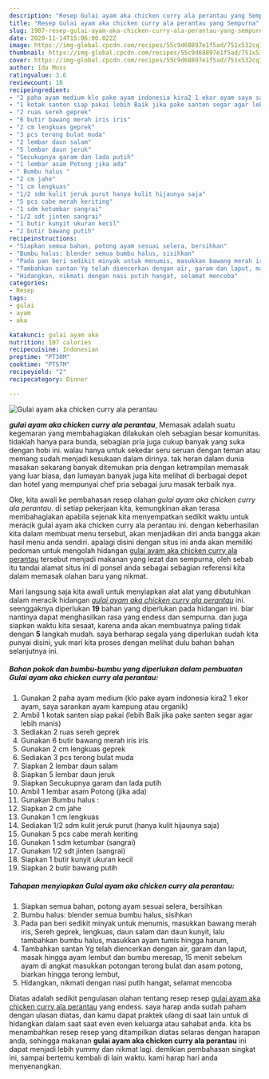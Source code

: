 ```yaml
---
description: "Resep Gulai ayam aka chicken curry ala perantau yang Sempurna"
title: "Resep Gulai ayam aka chicken curry ala perantau yang Sempurna"
slug: 1907-resep-gulai-ayam-aka-chicken-curry-ala-perantau-yang-sempurna
date: 2020-11-14T15:06:00.022Z
image: https://img-global.cpcdn.com/recipes/55c9d68897e1f5ad/751x532cq70/gulai-ayam-aka-chicken-curry-ala-perantau-foto-resep-utama.jpg
thumbnail: https://img-global.cpcdn.com/recipes/55c9d68897e1f5ad/751x532cq70/gulai-ayam-aka-chicken-curry-ala-perantau-foto-resep-utama.jpg
cover: https://img-global.cpcdn.com/recipes/55c9d68897e1f5ad/751x532cq70/gulai-ayam-aka-chicken-curry-ala-perantau-foto-resep-utama.jpg
author: Ida Moss
ratingvalue: 3.6
reviewcount: 10
recipeingredient:
- "2 paha ayam medium klo pake ayam indonesia kira2 1 ekor ayam saya sarankan ayam kampung atau organik"
- "1 kotak santen siap pakai lebih Baik jika pake santen segar agar lebih manis"
- "2 ruas sereh geprek"
- "6 butir bawang merah iris iris"
- "2 cm lengkuas geprek"
- "3 pcs terong bulat muda"
- "2 lembar daun salam"
- "5 lembar daun jeruk"
- "Secukupnya garam dan lada putih"
- "1 lembar asam Potong jika ada"
- " Bumbu halus "
- "2 cm jahe"
- "1 cm lengkuas"
- "1/2 sdm kulit jeruk purut hanya kulit hijaunya saja"
- "5 pcs cabe merah keriting"
- "1 sdm ketumbar sangrai"
- "1/2 sdt jinten sangrai"
- "1 butir kunyit ukuran kecil"
- "2 butir bawang putih"
recipeinstructions:
- "Siapkan semua bahan, potong ayam sesuai selera, bersihkan"
- "Bumbu halus: blender semua bumbu halus, sisihkan"
- "Pada pan beri sedikit minyak untuk menumis, masukkan bawang merah iris, Sereh geprek, lengkuas, daun salam dan daun kunyit, lalu tambahkan bumbu halus, masukkan ayam tumis hingga harum,"
- "Tambahkan santan Yg telah diencerkan dengan air, garam dan laput, masak hingga ayam lembut dan bumbu meresap, 15 menit sebelum ayam di angkat masukkan potongan terong bulat dan asam potong, biarkan hingga terong lembut,"
- "Hidangkan, nikmati dengan nasi putih hangat, selamat mencoba"
categories:
- Resep
tags:
- gulai
- ayam
- aka

katakunci: gulai ayam aka 
nutrition: 107 calories
recipecuisine: Indonesian
preptime: "PT30M"
cooktime: "PT57M"
recipeyield: "2"
recipecategory: Dinner

---
```



![Gulai ayam aka chicken curry ala perantau](https://img-global.cpcdn.com/recipes/55c9d68897e1f5ad/751x532cq70/gulai-ayam-aka-chicken-curry-ala-perantau-foto-resep-utama.jpg)

<b><i>gulai ayam aka chicken curry ala perantau</i></b>, Memasak adalah suatu kegemaran yang membahagiakan dilakukan oleh sebagian besar komunitas. tidaklah hanya para bunda, sebagian pria juga cukup banyak yang suka dengan hobi ini. walau hanya untuk sekedar seru seruan dengan teman atau memang sudah menjadi kesukaan dalam dirinya. tak heran dalam dunia masakan sekarang banyak ditemukan pria dengan ketrampilan memasak yang luar biasa, dan lumayan banyak juga kita melihat di berbagai depot dan hotel yang mempunyai chef pria sebagai juru masak terbaik nya.

Oke, kita awali ke pembahasan resep olahan <i>gulai ayam aka chicken curry ala perantau</i>. di setiap pekerjaan kita, kemungkinan akan terasa membahagiakan apabila sejenak kita menyempatkan sedikit waktu untuk meracik gulai ayam aka chicken curry ala perantau ini. dengan keberhasilan kita dalam membuat menu tersebut, akan menjadikan diri anda bangga akan hasil menu anda sendiri. apalagi disini dengan situs ini anda akan memiliki pedoman untuk mengolah hidangan <u>gulai ayam aka chicken curry ala perantau</u> tersebut menjadi makanan yang lezat dan sempurna, oleh sebab itu tandai alamat situs ini di ponsel anda sebagai sebagian referensi kita dalam memasak olahan baru yang nikmat.




Mari langsung saja kita awali untuk menyiapkan alat alat yang dibutuhkan dalam meracik hidangan <u><i>gulai ayam aka chicken curry ala perantau</i></u> ini. seenggaknya diperlukan <b>19</b> bahan yang diperlukan pada hidangan ini. biar nantinya dapat menghasilkan rasa yang endess dan sempurna. dan juga siapkan waktu kita sesaat, karena anda akan membuatnya paling tidak dengan <b>5</b> langkah mudah. saya berharap segala yang diperlukan sudah kita punyai disini, yuk mari kita proses dengan melihat dulu bahan bahan selanjutnya ini.

<!--inarticleads1-->

##### Bahan pokok dan bumbu-bumbu yang diperlukan dalam pembuatan Gulai ayam aka chicken curry ala perantau:

1. Gunakan 2 paha ayam medium (klo pake ayam indonesia kira2 1 ekor ayam, saya sarankan ayam kampung atau organik)
1. Ambil 1 kotak santen siap pakai (lebih Baik jika pake santen segar agar lebih manis)
1. Sediakan 2 ruas sereh geprek
1. Gunakan 6 butir bawang merah iris iris
1. Gunakan 2 cm lengkuas geprek
1. Sediakan 3 pcs terong bulat muda
1. Siapkan 2 lembar daun salam
1. Siapkan 5 lembar daun jeruk
1. Siapkan Secukupnya garam dan lada putih
1. Ambil 1 lembar asam Potong (jika ada)
1. Gunakan  Bumbu halus :
1. Siapkan 2 cm jahe
1. Gunakan 1 cm lengkuas
1. Sediakan 1/2 sdm kulit jeruk purut (hanya kulit hijaunya saja)
1. Gunakan 5 pcs cabe merah keriting
1. Gunakan 1 sdm ketumbar (sangrai)
1. Gunakan 1/2 sdt jinten (sangrai)
1. Siapkan 1 butir kunyit ukuran kecil
1. Siapkan 2 butir bawang putih




<!--inarticleads2-->

##### Tahapan menyiapkan Gulai ayam aka chicken curry ala perantau:

1. Siapkan semua bahan, potong ayam sesuai selera, bersihkan
1. Bumbu halus: blender semua bumbu halus, sisihkan
1. Pada pan beri sedikit minyak untuk menumis, masukkan bawang merah iris, Sereh geprek, lengkuas, daun salam dan daun kunyit, lalu tambahkan bumbu halus, masukkan ayam tumis hingga harum,
1. Tambahkan santan Yg telah diencerkan dengan air, garam dan laput, masak hingga ayam lembut dan bumbu meresap, 15 menit sebelum ayam di angkat masukkan potongan terong bulat dan asam potong, biarkan hingga terong lembut,
1. Hidangkan, nikmati dengan nasi putih hangat, selamat mencoba




Diatas adalah sedikit pengulasan olahan tentang resep resep <u>gulai ayam aka chicken curry ala perantau</u> yang endess. saya harap anda sudah paham dengan ulasan diatas, dan kamu dapat praktek ulang di saat lain untuk di hidangkan dalam saat saat even even keluarga atau sahabat anda. kita bs menambahkan resep resep yang ditampilkan diatas selaras dengan harapan anda, sehingga makanan <b>gulai ayam aka chicken curry ala perantau</b> ini dapat menjadi lebih yummy dan nikmat lagi. demikian pembahasan singkat ini, sampai bertemu kembali di lain waktu. kami harap hari anda menyenangkan.
